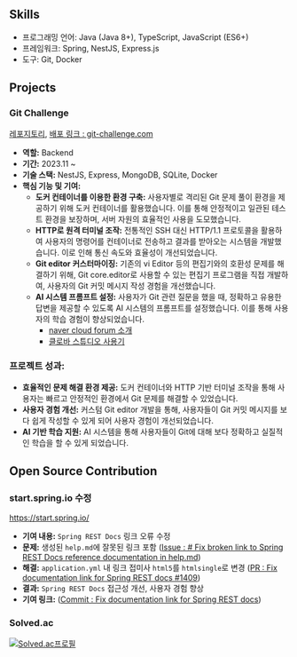 ## Skills
- 프로그래밍 언어: Java (Java 8+), TypeScript, JavaScript (ES6+)
- 프레임워크: Spring, NestJS, Express.js
- 도구: Git, Docker

## Projects
### Git Challenge
[레포지토리](https://github.com/boostcampwm2023/web01-GitChallenge), [배포 링크 : git-challenge.com](https://git-challenge.com)

- **역할:** Backend
- **기간:** 2023.11 ~
- **기술 스택:** NestJS, Express, MongoDB, SQLite, Docker
- **핵심 기능 및 기여:**
  - **도커 컨테이너를 이용한 환경 구축:** 사용자별로 격리된 Git 문제 풀이 환경을 제공하기 위해 도커 컨테이너를 활용했습니다. 이를 통해 안정적이고 일관된 테스트 환경을 보장하며, 서버 자원의 효율적인 사용을 도모했습니다.
  - **HTTP로 원격 터미널 조작:** 전통적인 SSH 대신 HTTP/1.1 프로토콜을 활용하여 사용자의 명령어를 컨테이너로 전송하고 결과를 받아오는 시스템을 개발했습니다. 이로 인해 통신 속도와 효율성이 개선되었습니다.
  - **Git editor 커스터마이징:** 기존의 vi Editor 등의 편집기와의 호환성 문제를 해결하기 위해, Git core.editor로 사용할 수 있는 편집기 프로그램을 직접 개발하여, 사용자의 Git 커밋 메시지 작성 경험을 개선했습니다.
  - **AI 시스템 프롬프트 설정:** 사용자가 Git 관련 질문을 했을 때, 정확하고 유용한 답변을 제공할 수 있도록 AI 시스템의 프롬프트를 설정했습니다. 이를 통해 사용자의 학습 경험이 향상되었습니다.
    - [naver cloud forum 소개](https://www.ncloud-forums.com/topic/213/)
    - [클로바 스튜디오 사용기](https://code-l.tistory.com/34)

### 프로젝트 성과:
- **효율적인 문제 해결 환경 제공:** 도커 컨테이너와 HTTP 기반 터미널 조작을 통해 사용자는 빠르고 안정적인 환경에서 Git 문제를 해결할 수 있었습니다.
- **사용자 경험 개선:** 커스텀 Git editor 개발을 통해, 사용자들이 Git 커밋 메시지를 보다 쉽게 작성할 수 있게 되어 사용자 경험이 개선되었습니다.
- **AI 기반 학습 지원:** AI 시스템을 통해 사용자들이 Git에 대해 보다 정확하고 실질적인 학습을 할 수 있게 되었습니다.

## Open Source Contribution
### start.spring.io 수정
https://start.spring.io/
- **기여 내용:** `Spring REST Docs` 링크 오류 수정
- **문제:** 생성된 `help.md`에 잘못된 링크 포함 ([Issue : # Fix broken link to Spring REST Docs reference documentation in help.md](https://github.com/spring-io/start.spring.io/issues/1407))
- **해결:** `application.yml` 내 링크 접미사 `html5`를 `htmlsingle`로 변경 ([PR : Fix documentation link for Spring REST docs #1409](https://github.com/spring-io/start.spring.io/pull/1409))
- **결과:** `Spring REST Docs` 접근성 개선, 사용자 경험 향상 
- **기여 링크:**  ([Commit : Fix documentation link for Spring REST docs](https://github.com/spring-io/start.spring.io/commit/62d0497016e4e626252829318da42922d31238bc))

### Solved.ac
[![Solved.ac프로필](http://mazassumnida.wtf/api/v2/generate_badge?boj=luizy991212)](https://solved.ac/luizy991212)

<!--
**LuizyHub/LuizyHub** is a ✨ _special_ ✨ repository because its `README.md` (this file) appears on your GitHub profile.

Here are some ideas to get you started:

- 🔭 I’m currently working on ...
- 🌱 I’m currently learning ...
- 👯 I’m looking to collaborate on ...
- 🤔 I’m looking for help with ...
- 💬 Ask me about ...
- 📫 How to reach me: ...
- 😄 Pronouns: ...
- ⚡ Fun fact: ...
-->
